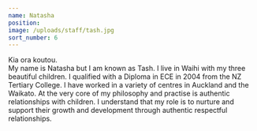 ```yaml
---
name: Natasha
position:
image: /uploads/staff/tash.jpg
sort_number: 6
---
```


Kia ora koutou.<br>My name is Natasha but I am known as Tash. I live in Waihi with my three beautiful children. I qualified with a Diploma in ECE in 2004 from the NZ Tertiary College. I have worked in a variety of centres in Auckland and the Waikato. At the very core of my philosophy and practise is authentic relationships with children. I understand that my role is to nurture and support their growth and development through authentic respectful relationships.
